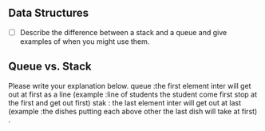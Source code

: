 ## Data Structures
* [ ] Describe the difference between a stack and a queue and give examples of when you might use them.


## Queue vs. Stack
Please write your explanation below.
queue :the first element inter  will get out at first as a line (example :line of students the student come first stop at the first and get out first)
stak : the last element inter will get out at last (example :the dishes putting each above other the last dish will take at first) .  